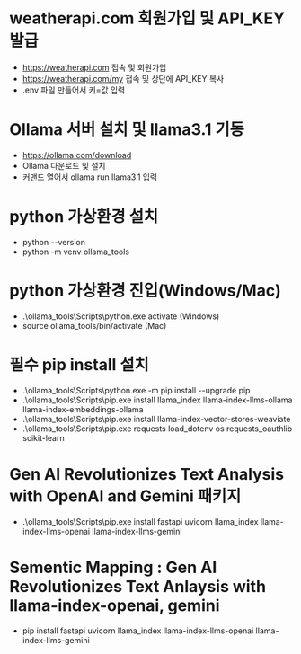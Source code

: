# weatherapi.com 회원가입 및 API_KEY 발급

- https://weatherapi.com 접속 및 회원가입
- https://weatherapi.com/my 접속 및 상단에 API_KEY 복사
- .env 파일 만들어서 키=값 입력

# Ollama 서버 설치 및 llama3.1 기동

- https://ollama.com/download
- Ollama 다운로드 및 설치
- 커맨드 열어서 ollama run llama3.1 입력

# python 가상환경 설치

- python --version
- python -m venv ollama_tools

# python 가상환경 진입(Windows/Mac)

- .\ollama_tools\Scripts\python.exe activate (Windows)
- source ollama_tools/bin/activate (Mac)

# 필수 pip install 설치

- .\ollama_tools\Scripts\python.exe -m pip install --upgrade pip
- .\ollama_tools\Scripts\pip.exe install llama_index llama-index-llms-ollama llama-index-embeddings-ollama
- .\ollama_tools\Scripts\pip.exe install llama-index-vector-stores-weaviate
- .\ollama_tools\Scripts\pip.exe requests load_dotenv os requests_oauthlib scikit-learn

# Gen AI Revolutionizes Text Analysis with OpenAI and Gemini 패키지

- .\ollama_tools\Scripts\pip.exe install fastapi uvicorn llama_index llama-index-llms-openai llama-index-llms-gemini

# Sementic Mapping : Gen AI Revolutionizes Text Anlaysis with llama-index-openai, gemini

- pip install fastapi uvicorn llama_index llama-index-llms-openai llama-index-llms-gemini
